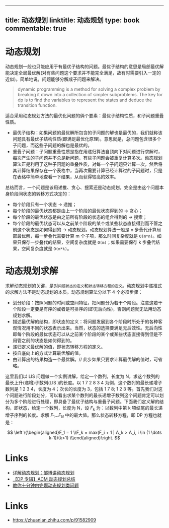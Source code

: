 
---
title: 动态规划
linktitle: 动态规划
type: book
commentable: true
---

# 动态规划

动态规划一般也只能应用于有最优子结构的问题。最优子结构的意思是局部最优解能决定全局最优解(对有些问题这个要求并不能完全满足，故有时需要引入一定的近似)。简单地说，问题能够分解成子问题来解决。

> dynamic programming is a method for solving a complex problem by breaking it down into a collection of simpler subproblems. The key for dp is to find the variables to represent the states and deduce the transition function.

适合采用动态规划方法的最优化问题的俩个要素：最优子结构性质，和子问题重叠性质。

- 最优子结构：如果问题的最优解所包含的子问题的解也是最优的，我们就称该问题具有最优子结构性质(即满足最优化原理)。意思就是，总问题包含很多个子问题，而这些子问题的解也是最优的。
- 重叠子问题：子问题重叠性质是指在用递归算法自顶向下对问题进行求解时，每次产生的子问题并不总是新问题，有些子问题会被重复计算多次。动态规划算法正是利用了这种子问题的重叠性质，对每一个子问题只计算一次，然后将其计算结果保存在一个表格中，当再次需要计算已经计算过的子问题时，只是在表格中简单地查看一下结果，从而获得较高的效率。

总结而言，一个问题是该用递推、贪心、搜索还是动态规划，完全是由这个问题本身阶段间状态的转移方式决定的：

- 每个阶段只有一个状态 -> 递推；
- 每个阶段的最优状态都是由上一个阶段的最优状态得到的 -> 贪心；
- 每个阶段的最优状态是由之前所有阶段的状态的组合得到的 -> 搜索；
- 每个阶段的最优状态可以从之前某个阶段的某个或某些状态直接得到而不管之前这个状态是如何得到的 -> 动态规划。动态规划算法一般是 n 步叠代计算局部最优解，每一步叠代需要计算 m 个子项，那么时间复杂度就是 `O(m*n)`。如果只保存一步叠代的结果，空间复杂度就是 `O(m)`；如果需要保存 k 步叠代结果，空间复杂度就是 `O(m*k)`。

# 动态规划求解

求解动态规划的关键，是对`问题状态的定义`和`状态转移方程的定义`。动态规划中递推式的求解方法不是动态规划的本质。动态规划算法分以下 4 个必须步骤：

- 划分阶段：按照问题的时间或空间特征，把问题分为若干个阶段。注意这若干个阶段一定要是有序的或者是可排序的(即无后向性)，否则问题就无法用动态规划求解。
- 描述最优解的结构，即状态的定义：将问题发展到各个阶段时所处于的各种客观情况用不同的状态表示出来。当然，状态的选择要满足无后效性。无后向性即每个阶段的最优状态可以从之前某个阶段的某个或某些状态直接得到但是不用管之前的状态是如何得到的。
- 递归定义最优解的值，即状态转移方程的定义。
- 按自底向上的方式计算最优解的值。
- 由计算出的结果构造一个最优解。// 此步如果只要求计算最优解的值时，可省略。

这里我们以 LIS 问题做一个实例讲解，给定一个数列，长度为 N，求这个数列的最长上升(递增)子数列(LIS )的长度。以 1 7 2 8 3 4 为例，这个数列的最长递增子数列是 1 2 3 4，长度为 4；次长的长度为 3，包括 1 7 8; 1 2 3 等。首先我们对这个问题进行阶段划分，可以看出求某个数列的最长递增子数列这个问题肯定可以划分为多个阶段进行处理，即具备了最优子结构与重叠子问题。下面我们定义解的结构，即状态，给定一个数列，长度为 N，设 $F_k$ 为：以数列中第 k 项结尾的最长递增子序列的长度。求解 $F_1 \dots F_N$ 中的最大值。那么状态转移方程，即 DP 方程也就是：

$$
\left \{\begin{aligned}F_1 = 1 \\F_k = max(F_i + 1 | A_k > A_i, i \in (1 \dots k-1))(k>1) \\\end{aligned}\right.
$$

# Links

- [详解动态规划：邹博讲动态规划](http://www.cnblogs.com/little-YTMM/p/5372680.html)
- [【DP 专辑】ACM 动态规划总结](http://blog.csdn.net/cc_again/article/details/25866971)
- [教你十分钟内完爆动态规划类问题 ](http://blog.chinaunix.net/uid-26726125-id-3905134.html)

# Links

- https://zhuanlan.zhihu.com/p/91582909

    